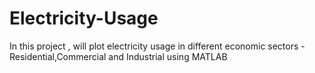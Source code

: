 # Electricity-Usage
In this project , will plot electricity usage in different economic sectors - Residential,Commercial and Industrial using MATLAB
